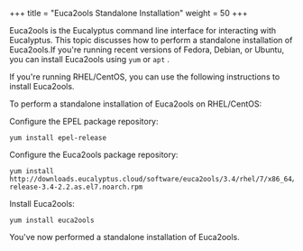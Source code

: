 +++
title = "Euca2ools Standalone Installation"
weight = 50
+++

Euca2ools is the Eucalyptus command line interface for interacting with Eucalyptus. This topic discusses how to perform a standalone installation of Euca2ools.If you're running recent versions of Fedora, Debian, or Ubuntu, you can install Euca2ools using `yum` or `apt` . 

If you're running RHEL/CentOS, you can use the following instructions to install Euca2ools. 

To perform a standalone installation of Euca2ools on RHEL/CentOS: 

Configure the EPEL package repository: 

    yum install epel-release

Configure the Euca2ools package repository: 

    yum install http://downloads.eucalyptus.cloud/software/euca2ools/3.4/rhel/7/x86_64/euca2ools-release-3.4-2.2.as.el7.noarch.rpm

Install Euca2ools: 

    yum install euca2ools

You've now performed a standalone installation of Euca2ools. 
